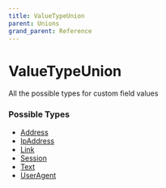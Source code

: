 ```yaml
---
title: ValueTypeUnion
parent: Unions
grand_parent: Reference
---
```


# ValueTypeUnion

All the possible types for custom field values

<h3 id="fields">Possible Types</h3>

<ul>

  <li><a href="/docs/reference/object/address">Address</a></li>

  <li><a href="/docs/reference/object/ip_address">IpAddress</a></li>

  <li><a href="/docs/reference/object/link">Link</a></li>

  <li><a href="/docs/reference/object/session">Session</a></li>

  <li><a href="/docs/reference/object/text">Text</a></li>

  <li><a href="/docs/reference/object/user_agent">UserAgent</a></li>

</ul>

